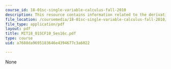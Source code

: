 ```yaml
---
course_id: 18-01sc-single-variable-calculus-fall-2010
description: This resource contains information related to the derivative of a^x.
file_location: /coursemedia/18-01sc-single-variable-calculus-fall-2010/a7688da9695183646e4394677c3a6022_MIT18_01SCF10_Ses16c.pdf
file_type: application/pdf
layout: pdf
title: MIT18_01SCF10_Ses16c.pdf
type: course
uid: a7688da9695183646e4394677c3a6022

---
```

None